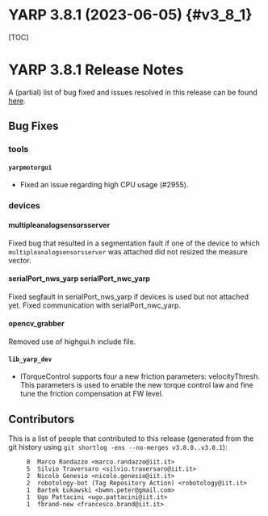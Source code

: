 YARP 3.8.1 (2023-06-05)                                                {#v3_8_1}
=======================

[TOC]

YARP 3.8.1 Release Notes
========================


A (partial) list of bug fixed and issues resolved in this release can be found
[here](https://github.com/robotology/yarp/issues?q=label%3A%22Fixed+in%3A+YARP+v3.8.1%22).

Bug Fixes
---------

### tools

#### `yarpmotorgui`

* Fixed an issue regarding high CPU usage (#2955).

### devices 

#### multipleanalogsensorsserver

Fixed bug that resulted in a segmentation fault if one of the device to which
`multipleanalogsensorsserver` was attached did not resized the measure vector.

#### serialPort_nws_yarp serialPort_nwc_yarp

Fixed segfault in serialPort_nws_yarp if devices is used but not attached yet.
Fixed communication with serialPort_nwc_yarp.

#### opencv_grabber

Removed use of highgui.h include file.

#### `lib_yarp_dev`

* ITorqueControl supports four a new friction parameters: velocityThresh.
  This parameters is used to enable the new torque control law and fine tune the friction compensation at FW level.
  
Contributors
------------

This is a list of people that contributed to this release (generated from the
git history using `git shortlog -ens --no-merges v3.8.0..v3.8.1`):

```
     8	Marco Randazzo <marco.randazzo@iit.it>
     5	Silvio Traversaro <silvio.traversaro@iit.it>
     2	Nicolò Genesio <nicolo.genesio@iit.it>
     2	robotology-bot (Tag Repository Action) <robotology@iit.it>
     1	Bartek Łukawski <bwmn.peter@gmail.com>
     1	Ugo Pattacini <ugo.pattacini@iit.it>
     1	fbrand-new <francesco.brand@iit.it>
```
